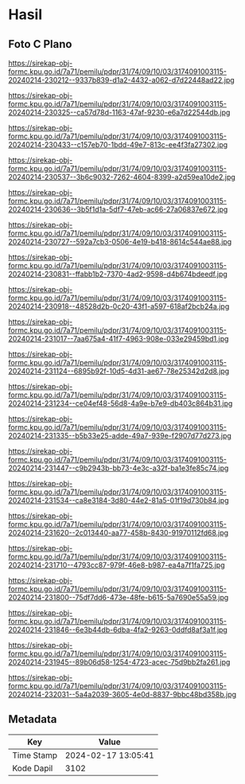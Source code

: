# Hasil

## Foto C Plano

https://sirekap-obj-formc.kpu.go.id/7a71/pemilu/pdpr/31/74/09/10/03/3174091003115-20240214-230212--9337b839-d1a2-4432-a062-d7d22448ad22.jpg

https://sirekap-obj-formc.kpu.go.id/7a71/pemilu/pdpr/31/74/09/10/03/3174091003115-20240214-230325--ca57d78d-1163-47af-9230-e6a7d22544db.jpg

https://sirekap-obj-formc.kpu.go.id/7a71/pemilu/pdpr/31/74/09/10/03/3174091003115-20240214-230433--c157eb70-1bdd-49e7-813c-ee4f3fa27302.jpg

https://sirekap-obj-formc.kpu.go.id/7a71/pemilu/pdpr/31/74/09/10/03/3174091003115-20240214-230537--3b6c9032-7262-4604-8399-a2d59ea10de2.jpg

https://sirekap-obj-formc.kpu.go.id/7a71/pemilu/pdpr/31/74/09/10/03/3174091003115-20240214-230636--3b5f1d1a-5df7-47eb-ac66-27a06837e672.jpg

https://sirekap-obj-formc.kpu.go.id/7a71/pemilu/pdpr/31/74/09/10/03/3174091003115-20240214-230727--592a7cb3-0506-4e19-b418-8614c544ae88.jpg

https://sirekap-obj-formc.kpu.go.id/7a71/pemilu/pdpr/31/74/09/10/03/3174091003115-20240214-230831--ffabb1b2-7370-4ad2-9598-d4b674bdeedf.jpg

https://sirekap-obj-formc.kpu.go.id/7a71/pemilu/pdpr/31/74/09/10/03/3174091003115-20240214-230918--48528d2b-0c20-43f1-a597-618af2bcb24a.jpg

https://sirekap-obj-formc.kpu.go.id/7a71/pemilu/pdpr/31/74/09/10/03/3174091003115-20240214-231017--7aa675a4-41f7-4963-908e-033e29459bd1.jpg

https://sirekap-obj-formc.kpu.go.id/7a71/pemilu/pdpr/31/74/09/10/03/3174091003115-20240214-231124--6895b92f-10d5-4d31-ae67-78e25342d2d8.jpg

https://sirekap-obj-formc.kpu.go.id/7a71/pemilu/pdpr/31/74/09/10/03/3174091003115-20240214-231234--ce04ef48-56d8-4a9e-b7e9-db403c864b31.jpg

https://sirekap-obj-formc.kpu.go.id/7a71/pemilu/pdpr/31/74/09/10/03/3174091003115-20240214-231335--b5b33e25-adde-49a7-939e-f2907d77d273.jpg

https://sirekap-obj-formc.kpu.go.id/7a71/pemilu/pdpr/31/74/09/10/03/3174091003115-20240214-231447--c9b2943b-bb73-4e3c-a32f-ba1e3fe85c74.jpg

https://sirekap-obj-formc.kpu.go.id/7a71/pemilu/pdpr/31/74/09/10/03/3174091003115-20240214-231534--ca8e3184-3d80-44e2-81a5-01f19d730b84.jpg

https://sirekap-obj-formc.kpu.go.id/7a71/pemilu/pdpr/31/74/09/10/03/3174091003115-20240214-231620--2c013440-aa77-458b-8430-91970112fd68.jpg

https://sirekap-obj-formc.kpu.go.id/7a71/pemilu/pdpr/31/74/09/10/03/3174091003115-20240214-231710--4793cc87-979f-46e8-b987-ea4a7f1fa725.jpg

https://sirekap-obj-formc.kpu.go.id/7a71/pemilu/pdpr/31/74/09/10/03/3174091003115-20240214-231800--75df7dd6-473e-48fe-b615-5a7690e55a59.jpg

https://sirekap-obj-formc.kpu.go.id/7a71/pemilu/pdpr/31/74/09/10/03/3174091003115-20240214-231846--6e3b44db-6dba-4fa2-9263-0ddfd8af3a1f.jpg

https://sirekap-obj-formc.kpu.go.id/7a71/pemilu/pdpr/31/74/09/10/03/3174091003115-20240214-231945--89b06d58-1254-4723-acec-75d9bb2fa261.jpg

https://sirekap-obj-formc.kpu.go.id/7a71/pemilu/pdpr/31/74/09/10/03/3174091003115-20240214-232031--5a4a2039-3605-4e0d-8837-9bbc48bd358b.jpg


## Metadata

| Key        | Value               |
| ---------- | ------------------- |
| Time Stamp | 2024-02-17 13:05:41 |
| Kode Dapil | 3102                |



